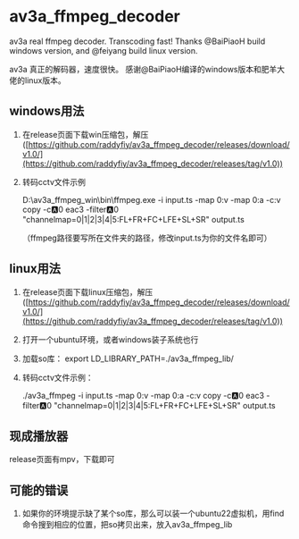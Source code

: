 # av3a_ffmpeg_decoder
av3a real ffmpeg decoder. Transcoding fast! 
Thanks @BaiPiaoH build windows version, and @feiyang build linux version.  

av3a 真正的解码器，速度很快。 感谢@BaiPiaoH编译的windows版本和肥羊大佬的linux版本。

## windows用法  
1. 在release页面下载win压缩包，解压([https://github.com/raddyfiy/av3a_ffmpeg_decoder/releases/download/v1.0/](https://github.com/raddyfiy/av3a_ffmpeg_decoder/releases/tag/v1.0))
4. 转码cctv文件示例

    D:\\av3a_ffmpeg_win\bin\ffmpeg.exe -i input.ts -map 0:v -map 0:a  -c:v copy -c:a:0 eac3 -filter:a:0 "channelmap=0|1|2|3|4|5:FL+FR+FC+LFE+SL+SR" output.ts  

    （ffmpeg路径要写所在文件夹的路径，修改input.ts为你的文件名即可）


## linux用法  
1. 在release页面下载linux压缩包，解压([https://github.com/raddyfiy/av3a_ffmpeg_decoder/releases/download/v1.0/](https://github.com/raddyfiy/av3a_ffmpeg_decoder/releases/tag/v1.0))
2. 打开一个ubuntu环境，或者windows装子系统也行
3. 加载so库：  export LD_LIBRARY_PATH=./av3a_ffmpeg_lib/
4. 转码cctv文件示例：

    ./av3a_ffmpeg -i input.ts -map 0:v -map 0:a  -c:v copy -c:a:0 eac3 -filter:a:0 "channelmap=0|1|2|3|4|5:FL+FR+FC+LFE+SL+SR" output.ts

## 现成播放器  

release页面有mpv，下载即可

## 可能的错误  

1. 如果你的环境提示缺了某个so库，那么可以装一个ubuntu22虚拟机，用find命令搜到相应的位置，把so拷贝出来，放入av3a_ffmpeg_lib

